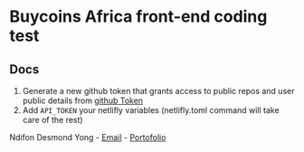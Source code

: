 # Buycoins Africa front-end coding test

## Docs

1. Generate a new github token that grants access to public repos and user public details from [github Token](https://github.com/settings/tokens)
2. Add `API_TOKEN` your netlifly variables (netlifly.toml command will take care of the rest)

Ndifon Desmond Yong - [Email](mailto:hi@malico.me) - [Portofolio](//malico.me)
